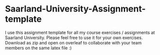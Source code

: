 # Saarland-University-Assignment-template
I use this assignment template for all my course exercises / assignments at Saarland University. Please feel free to use it for your own exercises.
Download as zip and open on overleaf to collaborate with your team members on the same latex file :)
